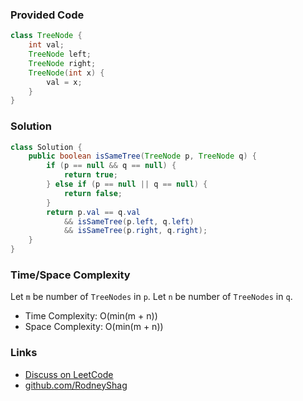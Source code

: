 ### Provided Code

```java
class TreeNode {
    int val;
    TreeNode left;
    TreeNode right;
    TreeNode(int x) {
        val = x;
    }
}
```

### Solution

```java
class Solution {
    public boolean isSameTree(TreeNode p, TreeNode q) {
        if (p == null && q == null) {
            return true;
        } else if (p == null || q == null) {
            return false;
        }
        return p.val == q.val
            && isSameTree(p.left, q.left)
            && isSameTree(p.right, q.right);
    }
}
```

### Time/Space Complexity

Let `m` be number of `TreeNodes` in `p`. Let `n` be number of `TreeNodes` in `q`.

-  Time Complexity: O(min(m + n))
- Space Complexity: O(min(m + n))

### Links

- [Discuss on LeetCode](https://leetcode.com/problems/same-tree/discuss/457479)
- [github.com/RodneyShag](https://github.com/RodneyShag)

